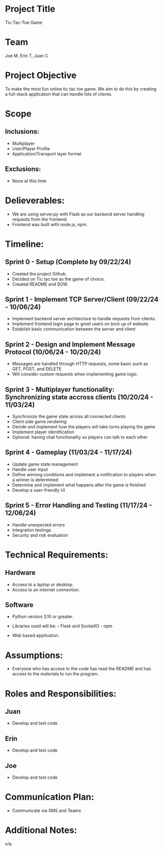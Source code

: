 # Project Title
Tic-Tac-Toe Game

# Team
Joe M, Erin T, Juan C

# Project Objective
To make the most fun online tic tac toe game. We aim to do this by creating a full-stack application that can handle lots of clients.

# Scope
## Inclusions:
- Multiplayer
- User/Player Profile
- Application/Transport layer format

## Exclusions:
- None at this time

# Delieverables: 
- We are using server.py with Flask as our backend server handling requests from the frontend.
- Frontend was built with node.js, npm.

# Timeline: 
## Sprint 0 - Setup (Complete by 09/22/24)
- Created the project Github.
- Decided on Tic tac toe as the game of choice.
- Created README and SOW.

## Sprint 1 - Implement TCP Server/Client (09/22/24 - 10/06/24)
- Implement backend server architecture to handle requests from clients.
- Implement frontend login page to greet users on boot up of website.
- Establish basic communication between the server and client

## Sprint 2 - Design and Implement Message Protocol (10/06/24 - 10/20/24)
- Messages are handled through HTTP requests, some basic such as GET, POST, and DELETE
- Will consider custom requests when implementing game logic.

## Sprint 3 - Multiplayer functionality: Synchronizing state accross clients (10/20/24 - 11/03/24)
- Synchronize the game state across all connected clients
- Client side game rendering
- Decide and implement how the players will take turns playing the game
- Implement player identification
- Optional: having chat functionality so players can talk to each other

## Sprint 4 - Gameplay (11/03/24 - 11/17/24)
- Update game state management
- Handle user input
- Define winning conditions and implement a notification to players when a winner is determined
- Determine and implement what happens after the game is finished
- Develop a user-friendly UI

## Sprint 5 - Error Handling and Testing (11/17/24 - 12/06/24)
- Handle unexpected errors
- Integration testings
- Security and risk evaluation

# Technical Requirements: 
## Hardware
- Access to a laptop or desktop.
- Access to an internet connection.

## Software
- Python version 3.10 or greater.
- Libraries used will be:
        - Flask and SocketIO
        - npm
        
- Web based application. 

# Assumptions: 
- Everyone who has access to the code has read the README and has access to the materials to run the program.

# Roles and Responsibilities:
## Juan
- Develop and test code

## Erin
- Develop and test code
  
## Joe
- Develop and test code

# Communication Plan:
- Communicate via SMS and Teams

# Additional Notes: 
n/a
